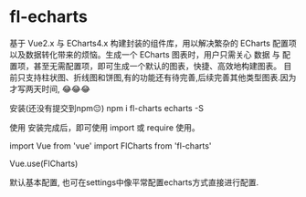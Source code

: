 # fl-echarts
基于 Vue2.x 与 ECharts4.x 构建封装的组件库，用以解决繁杂的 ECharts 配置项以及数据转化带来的烦恼。生成一个 ECharts 图表时，用户只需关心 数据 与 配置项，甚至无需配置项，即可生成一个默认的图表，快捷、高效地构建图表。
目前只支持柱状图、折线图和饼图,有的功能还有待完善,后续完善其他类型图表.因为才写两天时间, 😂😂😂

安装(还没有提交到npm😔)
npm i fl-charts echarts -S

使用
安装完成后，即可使用 import 或 require 使用。

import Vue from 'vue'
import FlCharts from 'fl-charts'

Vue.use(FlCharts)

默认基本配置, 也可在settings中像平常配置echarts方式直接进行配置.
